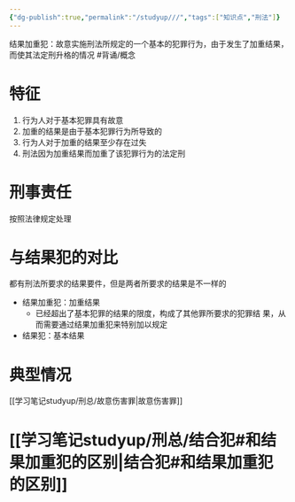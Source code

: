 ```yaml
---
{"dg-publish":true,"permalink":"/studyup///","tags":["知识点","刑法"]}
---
```


结果加重犯：故意实施刑法所规定的一个基本的犯罪行为，由于发生了加重结果，而使其法定刑升格的情况 #背诵/概念 
# 特征
1. 行为人对于基本犯罪具有故意
2. 加重的结果是由于基本犯罪行为所导致的
3. 行为人对于加重的结果至少存在过失
4. 刑法因为加重结果而加重了该犯罪行为的法定刑
# 刑事责任
按照法律规定处理
# 与结果犯的对比
都有刑法所要求的结果要件，但是两者所要求的结果是不一样的
- 结果加重犯：加重结果
	- 已经超出了基本犯罪的结果的限度，构成了其他罪所要求的犯罪结 果，从而需要通过结果加重犯来特别加以规定
- 结果犯：基本结果
# 典型情况
[[学习笔记studyup/刑总/故意伤害罪\|故意伤害罪]]
# [[学习笔记studyup/刑总/结合犯#和结果加重犯的区别\|结合犯#和结果加重犯的区别]]